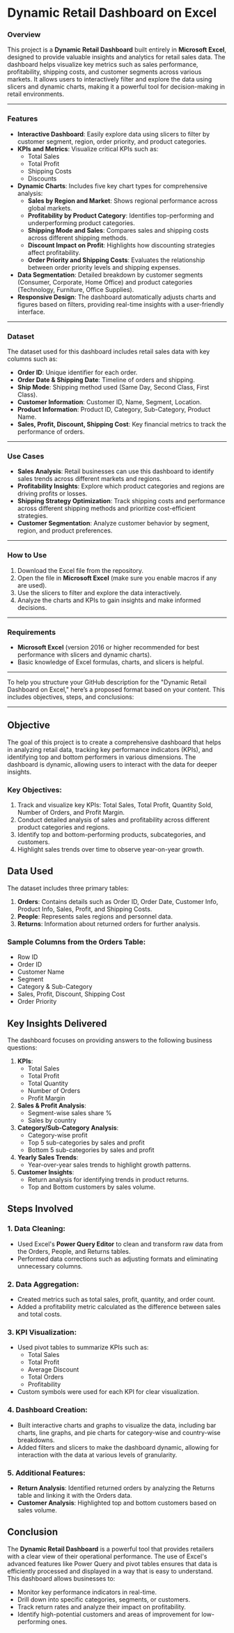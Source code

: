 
# Dynamic Retail Dashboard on Excel

### Overview

This project is a **Dynamic Retail Dashboard** built entirely in **Microsoft Excel**, designed to provide valuable insights and analytics for retail sales data. The dashboard helps visualize key metrics such as sales performance, profitability, shipping costs, and customer segments across various markets. It allows users to interactively filter and explore the data using slicers and dynamic charts, making it a powerful tool for decision-making in retail environments.

---

### Features

- **Interactive Dashboard**: Easily explore data using slicers to filter by customer segment, region, order priority, and product categories.
- **KPIs and Metrics**: Visualize critical KPIs such as:
  - Total Sales
  - Total Profit
  - Shipping Costs
  - Discounts
- **Dynamic Charts**: Includes five key chart types for comprehensive analysis:
  - **Sales by Region and Market**: Shows regional performance across global markets.
  - **Profitability by Product Category**: Identifies top-performing and underperforming product categories.
  - **Shipping Mode and Sales**: Compares sales and shipping costs across different shipping methods.
  - **Discount Impact on Profit**: Highlights how discounting strategies affect profitability.
  - **Order Priority and Shipping Costs**: Evaluates the relationship between order priority levels and shipping expenses.
- **Data Segmentation**: Detailed breakdown by customer segments (Consumer, Corporate, Home Office) and product categories (Technology, Furniture, Office Supplies).
- **Responsive Design**: The dashboard automatically adjusts charts and figures based on filters, providing real-time insights with a user-friendly interface.

---

### Dataset

The dataset used for this dashboard includes retail sales data with key columns such as:
- **Order ID**: Unique identifier for each order.
- **Order Date & Shipping Date**: Timeline of orders and shipping.
- **Ship Mode**: Shipping method used (Same Day, Second Class, First Class).
- **Customer Information**: Customer ID, Name, Segment, Location.
- **Product Information**: Product ID, Category, Sub-Category, Product Name.
- **Sales, Profit, Discount, Shipping Cost**: Key financial metrics to track the performance of orders.

---

### Use Cases

- **Sales Analysis**: Retail businesses can use this dashboard to identify sales trends across different markets and regions.
- **Profitability Insights**: Explore which product categories and regions are driving profits or losses.
- **Shipping Strategy Optimization**: Track shipping costs and performance across different shipping methods and prioritize cost-efficient strategies.
- **Customer Segmentation**: Analyze customer behavior by segment, region, and product preferences.

---

### How to Use

1. Download the Excel file from the repository.
2. Open the file in **Microsoft Excel** (make sure you enable macros if any are used).
3. Use the slicers to filter and explore the data interactively.
4. Analyze the charts and KPIs to gain insights and make informed decisions.

---

### Requirements

- **Microsoft Excel** (version 2016 or higher recommended for best performance with slicers and dynamic charts).
- Basic knowledge of Excel formulas, charts, and slicers is helpful.

---

To help you structure your GitHub description for the "Dynamic Retail Dashboard on Excel," here’s a proposed format based on your content. This includes objectives, steps, and conclusions:

---


## Objective

The goal of this project is to create a comprehensive dashboard that helps in analyzing retail data, tracking key performance indicators (KPIs), and identifying top and bottom performers in various dimensions. The dashboard is dynamic, allowing users to interact with the data for deeper insights.

### Key Objectives:
1. Track and visualize key KPIs: Total Sales, Total Profit, Quantity Sold, Number of Orders, and Profit Margin.
2. Conduct detailed analysis of sales and profitability across different product categories and regions.
3. Identify top and bottom-performing products, subcategories, and customers.
4. Highlight sales trends over time to observe year-on-year growth.

## Data Used
The dataset includes three primary tables:
1. **Orders**: Contains details such as Order ID, Order Date, Customer Info, Product Info, Sales, Profit, and Shipping Costs.
2. **People**: Represents sales regions and personnel data.
3. **Returns**: Information about returned orders for further analysis.

### Sample Columns from the Orders Table:
- Row ID
- Order ID
- Customer Name
- Segment
- Category & Sub-Category
- Sales, Profit, Discount, Shipping Cost
- Order Priority

## Key Insights Delivered
The dashboard focuses on providing answers to the following business questions:
1. **KPIs**:
    - Total Sales
    - Total Profit
    - Total Quantity
    - Number of Orders
    - Profit Margin
2. **Sales & Profit Analysis**:
    - Segment-wise sales share %
    - Sales by country
3. **Category/Sub-Category Analysis**:
    - Category-wise profit
    - Top 5 sub-categories by sales and profit
    - Bottom 5 sub-categories by sales and profit
4. **Yearly Sales Trends**:
    - Year-over-year sales trends to highlight growth patterns.
5. **Customer Insights**:
    - Return analysis for identifying trends in product returns.
    - Top and Bottom customers by sales volume.

## Steps Involved
### 1. Data Cleaning:
   - Used Excel's **Power Query Editor** to clean and transform raw data from the Orders, People, and Returns tables.
   - Performed data corrections such as adjusting formats and eliminating unnecessary columns.
   
### 2. Data Aggregation:
   - Created metrics such as total sales, profit, quantity, and order count.
   - Added a profitability metric calculated as the difference between sales and total costs.

### 3. KPI Visualization:
   - Used pivot tables to summarize KPIs such as:
      - Total Sales
      - Total Profit
      - Average Discount
      - Total Orders
      - Profitability
   - Custom symbols were used for each KPI for clear visualization.
   
### 4. Dashboard Creation:
   - Built interactive charts and graphs to visualize the data, including bar charts, line graphs, and pie charts for category-wise and country-wise breakdowns.
   - Added filters and slicers to make the dashboard dynamic, allowing for interaction with the data at various levels of granularity.

### 5. Additional Features:
   - **Return Analysis**: Identified returned orders by analyzing the Returns table and linking it with the Orders data.
   - **Customer Analysis**: Highlighted top and bottom customers based on sales volume.

## Conclusion
The **Dynamic Retail Dashboard** is a powerful tool that provides retailers with a clear view of their operational performance. The use of Excel's advanced features like Power Query and pivot tables ensures that data is efficiently processed and displayed in a way that is easy to understand. This dashboard allows businesses to:
- Monitor key performance indicators in real-time.
- Drill down into specific categories, segments, or customers.
- Track return rates and analyze their impact on profitability.
- Identify high-potential customers and areas of improvement for low-performing ones.
